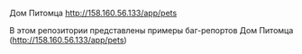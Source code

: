 Дом Питомца http://158.160.56.133/app/pets

В этом репозитории представлены примеры баг-репортов Дом Питомца (http://158.160.56.133/app/pets)
